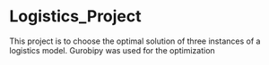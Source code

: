 # Logistics_Project

This project is to choose the optimal solution of three instances of a logistics model. Gurobipy was used for the optimization
